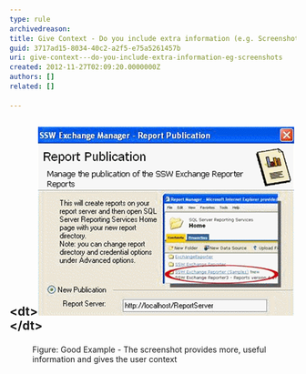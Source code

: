 ```yaml
---
type: rule
archivedreason: 
title: Give Context - Do you include extra information (e.g. Screenshots)?
guid: 3717ad15-8034-40c2-a2f5-e75a5261457b
uri: give-context---do-you-include-extra-information-eg-screenshots
created: 2012-11-27T02:09:20.0000000Z
authors: []
related: []

---
```


## <dl class="goodImage">&lt;dt&gt;<img src="../../assets/GoodMoreInfo.png" alt="">&lt;/dt&gt;
<dd>Figure: Good Example - The screenshot provides more, useful information and gives the user context</dd></dl>

<!--endintro-->
